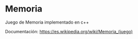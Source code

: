 # Memoria
Juego de Memoria implementado en c++

Documentación: https://es.wikipedia.org/wiki/Memoria_(juego)
